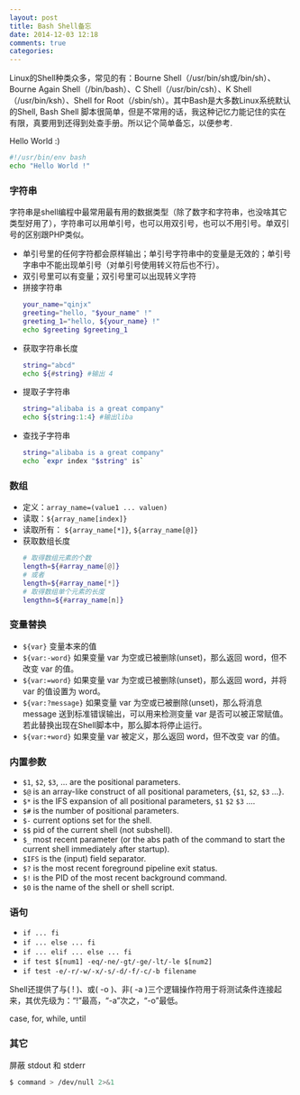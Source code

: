 ```yaml
---
layout: post
title: Bash Shell备忘
date: 2014-12-03 12:18
comments: true
categories: 
---
```


Linux的Shell种类众多，常见的有：Bourne Shell（/usr/bin/sh或/bin/sh）、Bourne Again Shell（/bin/bash）、C Shell（/usr/bin/csh）、K Shell（/usr/bin/ksh）、Shell for Root（/sbin/sh）。其中Bash是大多数Linux系统默认的Shell, Bash Shell 脚本很简单，但是不常用的话，我这种记忆力能记住的实在有限，真要用到还得到处查手册。所以记个简单备忘，以便参考.

Hello World :)
```bash
#!/usr/bin/env bash
echo "Hello World !"
```
<!--more-->

### 字符串

字符串是shell编程中最常用最有用的数据类型（除了数字和字符串，也没啥其它类型好用了），字符串可以用单引号，也可以用双引号，也可以不用引号。单双引号的区别跟PHP类似。

* 单引号里的任何字符都会原样输出；单引号字符串中的变量是无效的；单引号字串中不能出现单引号（对单引号使用转义符后也不行）。
* 双引号里可以有变量；双引号里可以出现转义字符
* 拼接字符串
    ```bash
    your_name="qinjx"
    greeting="hello, "$your_name" !"
    greeting_1="hello, ${your_name} !"
    echo $greeting $greeting_1
    ```
* 获取字符串长度
    ```bash
    string="abcd"
    echo ${#string} #输出 4
    ```
* 提取子字符串
    ```bash
    string="alibaba is a great company"
    echo ${string:1:4} #输出liba
    ```
* 查找子字符串
    ```bash
    string="alibaba is a great company"
    echo `expr index "$string" is`
    ```

### 数组

* 定义：`array_name=(value1 ... valuen)`
* 读取：`${array_name[index]}`
* 读取所有： `${array_name[*]}`, `${array_name[@]}`
* 获取数组长度
    ```bash
    # 取得数组元素的个数
    length=${#array_name[@]}
    # 或者
    length=${#array_name[*]}
    # 取得数组单个元素的长度
    lengthn=${#array_name[n]}
    ```

### 变量替换

* `${var}` 变量本来的值
* `${var:-word}` 如果变量 var 为空或已被删除(unset)，那么返回 word，但不改变 var 的值。
* `${var:=word}` 如果变量 var 为空或已被删除(unset)，那么返回 word，并将 var 的值设置为 word。
* `${var:?message}` 如果变量 var 为空或已被删除(unset)，那么将消息 message 送到标准错误输出，可以用来检测变量 var 是否可以被正常赋值。若此替换出现在Shell脚本中，那么脚本将停止运行。
* `${var:+word}` 如果变量 var 被定义，那么返回 word，但不改变 var 的值。

### 内置参数

* `$1`, `$2`, `$3`, ... are the positional parameters.
* `$@` is an array-like construct of all positional parameters, {`$1`, `$2`, `$3` ...}.
* `$*` is the IFS expansion of all positional parameters, `$1` `$2` `$3` ....
* `$#` is the number of positional parameters.
* `$-` current options set for the shell.
* `$$` pid of the current shell (not subshell).
* `$_` most recent parameter (or the abs path of the command to start the current shell immediately after startup).
* `$IFS` is the (input) field separator.
* `$?` is the most recent foreground pipeline exit status.
* `$!` is the PID of the most recent background command.
* `$0` is the name of the shell or shell script.

### 语句

* `if ... fi`
* `if ... else ... fi`
* `if ... elif ... else ... fi`
* `if test $[num1] -eq/-ne/-gt/-ge/-lt/-le $[num2]`
* `if test -e/-r/-w/-x/-s/-d/-f/-c/-b filename`

Shell还提供了与( ! )、或( -o )、非( -a )三个逻辑操作符用于将测试条件连接起来，其优先级为：“!”最高，“-a”次之，“-o”最低。

case, for, while, until

### 其它
屏蔽 stdout 和 stderr
```bash
$ command > /dev/null 2>&1
```

